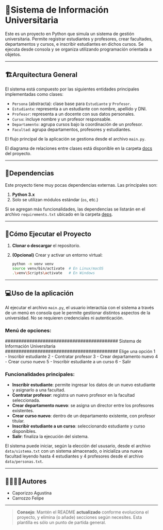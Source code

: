 # 🐍Sistema de Información Universitaria

Este es un proyecto en Python que simula un sistema de gestión universitaria. Permite registrar estudiantes y profesores, crear facultades, departamentos y cursos, e inscribir estudiantes en dichos cursos. Se ejecuta desde consola y se organiza utilizando programación orientada a objetos.

---

## 🏗Arquitectura General

El sistema está compuesto por las siguientes entidades principales implementadas como clases:

- `Persona` (abstracta): clase base para `Estudiante` y `Profesor`.
- `Estudiante`: representa a un estudiante con nombre, apellido y DNI.
- `Profesor`: representa a un docente con sus datos personales.
- `Curso`: incluye nombre y un profesor responsable.
- `Departamento`: agrupa cursos bajo la coordinación de un profesor.
- `Facultad`: agrupa departamentos, profesores y estudiantes.

El flujo principal de la aplicación se gestiona desde el archivo `main.py`.

El diagrama de relaciones entre clases está disponible en la carpeta [docs](./docs) del proyecto.

---

## 📑Dependencias

Este proyecto tiene muy pocas dependencias externas. Las principales son:

1. **Python 3.x**
2. Solo se utilizan módulos estándar (`os`, etc.)

Si se agregan más funcionalidades, las dependencias se listarán en el archivo `requirements.txt` ubicado en la carpeta [deps](./deps).

---
## 🚀Cómo Ejecutar el Proyecto
1. **Clonar o descargar** el repositorio.

2. **(Opcional)** Crear y activar un entorno virtual:
   ```bash
   python -m venv venv
   source venv/bin/activate  # En Linux/macOS
   .\venv\Scripts\activate   # En Windows
---

## 💻Uso de la aplicación

Al ejecutar el archivo `main.py`, el usuario interactúa con el sistema a través de un menú en consola que le permite gestionar distintos aspectos de la universidad. No se requieren credenciales ni autenticación.

### Menú de opciones:
##########################################
Sistema de Información Universitaria
##########################################
Elige una opción
1 - Inscribir estudiante
2 - Contratar profesor
3 - Crear departamento nuevo
4 - Crear curso nuevo
5 - Inscribir estudiante a un curso
6 - Salir

### Funcionalidades principales:

- **Inscribir estudiante**: permite ingresar los datos de un nuevo estudiante y asignarlo a una facultad.
- **Contratar profesor**: registra un nuevo profesor en la facultad seleccionada.
- **Crear departamento nuevo**: se asigna un director entre los profesores existentes.
- **Crear curso nuevo**: dentro de un departamento existente, con profesor titular.
- **Inscribir estudiante a un curso**: seleccionando estudiante y curso disponibles.
- **Salir**: finaliza la ejecución del sistema.

El sistema puede iniciar, según la elección del ususario, desde el archivo `data/sistema.txt` con un sistema almacenado, o inicializa una nueva facultad leyendo hasta 4 estudiantes y 4 profesores desde el archivo `data/personas.txt`.

---

## 🙎‍♀️🙎‍♂️Autores

- Caporizzo Agustina
- Carrozzo Felipe

---

> **Consejo**: Mantén el README **actualizado** conforme evoluciona el proyecto, y elimina (o añade) secciones según necesites. Esta plantilla es sólo un punto de partida general.
